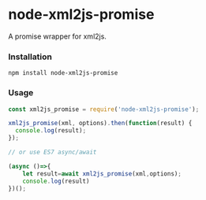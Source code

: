 # node-xml2js-promise
A promise wrapper for xml2js.
### Installation

```
npm install node-xml2js-promise
```

### Usage

```javascript
const xml2js_promise = require('node-xml2js-promise');

xml2js_promise(xml, options).then(function(result) {
  console.log(result);
});

// or use ES7 async/await

(async ()=>{
    let result=await xml2js_promise(xml,options);
    console.log(result)
})();
```